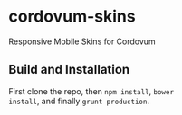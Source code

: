 cordovum-skins
==============

Responsive Mobile Skins for Cordovum

Build and Installation
----------------------

First clone the repo, then <code>npm install</code>, <code>bower install</code>, and finally <code>grunt production</code>.

